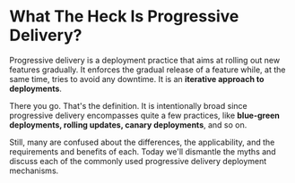 # What The Heck Is Progressive Delivery?

Progressive delivery is a deployment practice that aims at rolling out new features gradually. It enforces the gradual release of a feature while, at the same time, tries to avoid any downtime. It is an **iterative approach to deployments**.

There you go. That's the definition. It is intentionally broad since progressive delivery encompasses quite a few practices, like **blue-green deployments, rolling updates, canary deployments**, and so on.

Still, many are confused about the differences, the applicability, and the requirements and benefits of each. Today we'll dismantle the myths and discuss each of the commonly used progressive delivery deployment mechanisms.